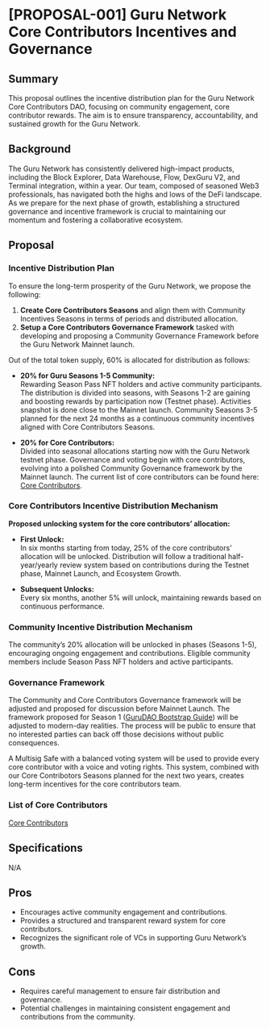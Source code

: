 # [PROPOSAL-001] Guru Network Core Contributors Incentives and Governance 

## Summary

This proposal outlines the incentive distribution plan for the Guru Network Core Contributors DAO, focusing on community engagement, core contributor rewards. The aim is to ensure transparency, accountability, and sustained growth for the Guru Network.

## Background

The Guru Network has consistently delivered high-impact products, including the Block Explorer, Data Warehouse, Flow, DexGuru V2, and Terminal integration, within a year. Our team, composed of seasoned Web3 professionals, has navigated both the highs and lows of the DeFi landscape. As we prepare for the next phase of growth, establishing a structured governance and incentive framework is crucial to maintaining our momentum and fostering a collaborative ecosystem.

## Proposal

### Incentive Distribution Plan

To ensure the long-term prosperity of the Guru Network, we propose the following:

1. **Create Core Contributors Seasons** and align them with Community Incentives Seasons in terms of periods and distributed allocation.
2. **Setup a Core Contributors Governance Framework** tasked with developing and proposing a Community Governance Framework before the Guru Network Mainnet launch.

Out of the total token supply, 60% is allocated for distribution as follows:

- **20% for Guru Seasons 1-5 Community:**  
  Rewarding Season Pass NFT holders and active community participants. The distribution is divided into seasons, with Seasons 1-2 are gaining and boosting rewards by participation now (Testnet phase). Activities snapshot is done close to the Mainnet launch. Community Seasons 3-5 planned for the next 24 months as a continuous community incentives aligned with Core Contributors Seasons.

- **20% for Core Contributors:**  
  Divided into seasonal allocations starting now with the Guru Network testnet phase. Governance and voting begin with core contributors, evolving into a polished Community Governance framework by the Mainnet launch. The current list of core contributors can be found here: [Core Contributors](../CORE_CONTRIBUTORS.md).


### Core Contributors Incentive Distribution Mechanism

**Proposed unlocking system for the core contributors’ allocation:**

- **First Unlock:**  
  In six months starting from today, 25% of the core contributors’ allocation will be unlocked. Distribution will follow a traditional half-year/yearly review system based on contributions during the Testnet phase, Mainnet Launch, and Ecosystem Growth.

- **Subsequent Unlocks:**  
  Every six months, another 5% will unlock, maintaining rewards based on continuous performance.

### Community Incentive Distribution Mechanism

The community’s 20% allocation will be unlocked in phases (Seasons 1-5), encouraging ongoing engagement and contributions. Eligible community members include Season Pass NFT holders and active participants.

### Governance Framework

The Community and Core Contributors Governance framework will be adjusted and proposed for discussion before Mainnet Launch. The framework proposed for Season 1 ([GuruDAO Bootstrap Guide](https://docs.dex.guru/gurudao/gurudao-bootstrap-guide)) will be adjusted to modern-day realities. The process will be public to ensure that no interested parties can back off those decisions without public consequences.

A Multisig Safe with a balanced voting system will be used to provide every core contributor with a voice and voting rights. This system, combined with our Core Contribotors Seasons planned for the next two years, creates long-term incentives for the core contributors team.

### List of Core Contributors

[Core Contributors](../CORE_CONTRIBUTORS.md)

## Specifications

N/A

## Pros

- Encourages active community engagement and contributions.
- Provides a structured and transparent reward system for core contributors.
- Recognizes the significant role of VCs in supporting Guru Network’s growth.

## Cons

- Requires careful management to ensure fair distribution and governance.
- Potential challenges in maintaining consistent engagement and contributions from the community.
